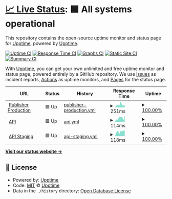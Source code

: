 # [📈 Live Status](https://upptime.github.io/upptime): <!--live status--> **🟩 All systems operational**

This repository contains the open-source uptime monitor and status page for [Upptime](https://upptime.js.org), powered by [Upptime](https://github.com/upptime/upptime).

[![Uptime CI](https://github.com/borderlessvr/upptime/workflows/Uptime%20CI/badge.svg)](https://github.com/borderlessvr/upptime/actions?query=workflow%3A%22Uptime+CI%22)
[![Response Time CI](https://github.com/borderlessvr/upptime/workflows/Response%20Time%20CI/badge.svg)](https://github.com/borderlessvr/upptime/actions?query=workflow%3A%22Response+Time+CI%22)
[![Graphs CI](https://github.com/borderlessvr/upptime/workflows/Graphs%20CI/badge.svg)](https://github.com/borderlessvr/upptime/actions?query=workflow%3A%22Graphs+CI%22)
[![Static Site CI](https://github.com/borderlessvr/upptime/workflows/Static%20Site%20CI/badge.svg)](https://github.com/borderlessvr/upptime/actions?query=workflow%3A%22Static+Site+CI%22)
[![Summary CI](https://github.com/borderlessvr/upptime/workflows/Summary%20CI/badge.svg)](https://github.com/borderlessvr/upptime/actions?query=workflow%3A%22Summary+CI%22)

With [Upptime](https://upptime.js.org), you can get your own unlimited and free uptime monitor and status page, powered entirely by a GitHub repository. We use [Issues](https://github.com/upptime/upptime/issues) as incident reports, [Actions](https://github.com/borderlessvr/upptime/actions) as uptime monitors, and [Pages](https://upptime.github.io/upptime) for the status page.

<!--start: status pages-->
<!-- This summary is generated by Upptime (https://github.com/upptime/upptime) -->
<!-- Do not edit this manually, your changes will be overwritten -->
<!-- prettier-ignore -->
| URL | Status | History | Response Time | Uptime |
| --- | ------ | ------- | ------------- | ------ |
| <img alt="" src="https://icons.duckduckgo.com/ip3/app.borderlessvr.com.ico" height="13"> [Publisher Production](https://app.borderlessvr.com) | 🟩 Up | [publisher-production.yml](https://github.com/borderlessvr/upptime/commits/HEAD/history/publisher-production.yml) | <details><summary><img alt="Response time graph" src="./graphs/publisher-production/response-time-week.png" height="20"> 251ms</summary><br><a href="https://borderlessvr.github.io/upptime/history/publisher-production"><img alt="Response time 329" src="https://img.shields.io/endpoint?url=https%3A%2F%2Fraw.githubusercontent.com%2Fborderlessvr%2Fupptime%2FHEAD%2Fapi%2Fpublisher-production%2Fresponse-time.json"></a><br><a href="https://borderlessvr.github.io/upptime/history/publisher-production"><img alt="24-hour response time 236" src="https://img.shields.io/endpoint?url=https%3A%2F%2Fraw.githubusercontent.com%2Fborderlessvr%2Fupptime%2FHEAD%2Fapi%2Fpublisher-production%2Fresponse-time-day.json"></a><br><a href="https://borderlessvr.github.io/upptime/history/publisher-production"><img alt="7-day response time 251" src="https://img.shields.io/endpoint?url=https%3A%2F%2Fraw.githubusercontent.com%2Fborderlessvr%2Fupptime%2FHEAD%2Fapi%2Fpublisher-production%2Fresponse-time-week.json"></a><br><a href="https://borderlessvr.github.io/upptime/history/publisher-production"><img alt="30-day response time 297" src="https://img.shields.io/endpoint?url=https%3A%2F%2Fraw.githubusercontent.com%2Fborderlessvr%2Fupptime%2FHEAD%2Fapi%2Fpublisher-production%2Fresponse-time-month.json"></a><br><a href="https://borderlessvr.github.io/upptime/history/publisher-production"><img alt="1-year response time 315" src="https://img.shields.io/endpoint?url=https%3A%2F%2Fraw.githubusercontent.com%2Fborderlessvr%2Fupptime%2FHEAD%2Fapi%2Fpublisher-production%2Fresponse-time-year.json"></a></details> | <details><summary><a href="https://borderlessvr.github.io/upptime/history/publisher-production">100.00%</a></summary><a href="https://borderlessvr.github.io/upptime/history/publisher-production"><img alt="All-time uptime 99.99%" src="https://img.shields.io/endpoint?url=https%3A%2F%2Fraw.githubusercontent.com%2Fborderlessvr%2Fupptime%2FHEAD%2Fapi%2Fpublisher-production%2Fuptime.json"></a><br><a href="https://borderlessvr.github.io/upptime/history/publisher-production"><img alt="24-hour uptime 100.00%" src="https://img.shields.io/endpoint?url=https%3A%2F%2Fraw.githubusercontent.com%2Fborderlessvr%2Fupptime%2FHEAD%2Fapi%2Fpublisher-production%2Fuptime-day.json"></a><br><a href="https://borderlessvr.github.io/upptime/history/publisher-production"><img alt="7-day uptime 100.00%" src="https://img.shields.io/endpoint?url=https%3A%2F%2Fraw.githubusercontent.com%2Fborderlessvr%2Fupptime%2FHEAD%2Fapi%2Fpublisher-production%2Fuptime-week.json"></a><br><a href="https://borderlessvr.github.io/upptime/history/publisher-production"><img alt="30-day uptime 100.00%" src="https://img.shields.io/endpoint?url=https%3A%2F%2Fraw.githubusercontent.com%2Fborderlessvr%2Fupptime%2FHEAD%2Fapi%2Fpublisher-production%2Fuptime-month.json"></a><br><a href="https://borderlessvr.github.io/upptime/history/publisher-production"><img alt="1-year uptime 99.99%" src="https://img.shields.io/endpoint?url=https%3A%2F%2Fraw.githubusercontent.com%2Fborderlessvr%2Fupptime%2FHEAD%2Fapi%2Fpublisher-production%2Fuptime-year.json"></a></details>
| <img alt="" src="https://icons.duckduckgo.com/ip3/api.bvrdev.com.ico" height="13"> [API](https://api.bvrdev.com/) | 🟩 Up | [api.yml](https://github.com/borderlessvr/upptime/commits/HEAD/history/api.yml) | <details><summary><img alt="Response time graph" src="./graphs/api/response-time-week.png" height="20"> 114ms</summary><br><a href="https://borderlessvr.github.io/upptime/history/api"><img alt="Response time 155" src="https://img.shields.io/endpoint?url=https%3A%2F%2Fraw.githubusercontent.com%2Fborderlessvr%2Fupptime%2FHEAD%2Fapi%2Fapi%2Fresponse-time.json"></a><br><a href="https://borderlessvr.github.io/upptime/history/api"><img alt="24-hour response time 116" src="https://img.shields.io/endpoint?url=https%3A%2F%2Fraw.githubusercontent.com%2Fborderlessvr%2Fupptime%2FHEAD%2Fapi%2Fapi%2Fresponse-time-day.json"></a><br><a href="https://borderlessvr.github.io/upptime/history/api"><img alt="7-day response time 114" src="https://img.shields.io/endpoint?url=https%3A%2F%2Fraw.githubusercontent.com%2Fborderlessvr%2Fupptime%2FHEAD%2Fapi%2Fapi%2Fresponse-time-week.json"></a><br><a href="https://borderlessvr.github.io/upptime/history/api"><img alt="30-day response time 145" src="https://img.shields.io/endpoint?url=https%3A%2F%2Fraw.githubusercontent.com%2Fborderlessvr%2Fupptime%2FHEAD%2Fapi%2Fapi%2Fresponse-time-month.json"></a><br><a href="https://borderlessvr.github.io/upptime/history/api"><img alt="1-year response time 154" src="https://img.shields.io/endpoint?url=https%3A%2F%2Fraw.githubusercontent.com%2Fborderlessvr%2Fupptime%2FHEAD%2Fapi%2Fapi%2Fresponse-time-year.json"></a></details> | <details><summary><a href="https://borderlessvr.github.io/upptime/history/api">100.00%</a></summary><a href="https://borderlessvr.github.io/upptime/history/api"><img alt="All-time uptime 99.99%" src="https://img.shields.io/endpoint?url=https%3A%2F%2Fraw.githubusercontent.com%2Fborderlessvr%2Fupptime%2FHEAD%2Fapi%2Fapi%2Fuptime.json"></a><br><a href="https://borderlessvr.github.io/upptime/history/api"><img alt="24-hour uptime 100.00%" src="https://img.shields.io/endpoint?url=https%3A%2F%2Fraw.githubusercontent.com%2Fborderlessvr%2Fupptime%2FHEAD%2Fapi%2Fapi%2Fuptime-day.json"></a><br><a href="https://borderlessvr.github.io/upptime/history/api"><img alt="7-day uptime 100.00%" src="https://img.shields.io/endpoint?url=https%3A%2F%2Fraw.githubusercontent.com%2Fborderlessvr%2Fupptime%2FHEAD%2Fapi%2Fapi%2Fuptime-week.json"></a><br><a href="https://borderlessvr.github.io/upptime/history/api"><img alt="30-day uptime 99.98%" src="https://img.shields.io/endpoint?url=https%3A%2F%2Fraw.githubusercontent.com%2Fborderlessvr%2Fupptime%2FHEAD%2Fapi%2Fapi%2Fuptime-month.json"></a><br><a href="https://borderlessvr.github.io/upptime/history/api"><img alt="1-year uptime 99.99%" src="https://img.shields.io/endpoint?url=https%3A%2F%2Fraw.githubusercontent.com%2Fborderlessvr%2Fupptime%2FHEAD%2Fapi%2Fapi%2Fuptime-year.json"></a></details>
| <img alt="" src="https://icons.duckduckgo.com/ip3/api-staging.bvrdev.com.ico" height="13"> [API Staging](https://api-staging.bvrdev.com/) | 🟩 Up | [api-staging.yml](https://github.com/borderlessvr/upptime/commits/HEAD/history/api-staging.yml) | <details><summary><img alt="Response time graph" src="./graphs/api-staging/response-time-week.png" height="20"> 118ms</summary><br><a href="https://borderlessvr.github.io/upptime/history/api-staging"><img alt="Response time 149" src="https://img.shields.io/endpoint?url=https%3A%2F%2Fraw.githubusercontent.com%2Fborderlessvr%2Fupptime%2FHEAD%2Fapi%2Fapi-staging%2Fresponse-time.json"></a><br><a href="https://borderlessvr.github.io/upptime/history/api-staging"><img alt="24-hour response time 115" src="https://img.shields.io/endpoint?url=https%3A%2F%2Fraw.githubusercontent.com%2Fborderlessvr%2Fupptime%2FHEAD%2Fapi%2Fapi-staging%2Fresponse-time-day.json"></a><br><a href="https://borderlessvr.github.io/upptime/history/api-staging"><img alt="7-day response time 118" src="https://img.shields.io/endpoint?url=https%3A%2F%2Fraw.githubusercontent.com%2Fborderlessvr%2Fupptime%2FHEAD%2Fapi%2Fapi-staging%2Fresponse-time-week.json"></a><br><a href="https://borderlessvr.github.io/upptime/history/api-staging"><img alt="30-day response time 145" src="https://img.shields.io/endpoint?url=https%3A%2F%2Fraw.githubusercontent.com%2Fborderlessvr%2Fupptime%2FHEAD%2Fapi%2Fapi-staging%2Fresponse-time-month.json"></a><br><a href="https://borderlessvr.github.io/upptime/history/api-staging"><img alt="1-year response time 148" src="https://img.shields.io/endpoint?url=https%3A%2F%2Fraw.githubusercontent.com%2Fborderlessvr%2Fupptime%2FHEAD%2Fapi%2Fapi-staging%2Fresponse-time-year.json"></a></details> | <details><summary><a href="https://borderlessvr.github.io/upptime/history/api-staging">100.00%</a></summary><a href="https://borderlessvr.github.io/upptime/history/api-staging"><img alt="All-time uptime 99.99%" src="https://img.shields.io/endpoint?url=https%3A%2F%2Fraw.githubusercontent.com%2Fborderlessvr%2Fupptime%2FHEAD%2Fapi%2Fapi-staging%2Fuptime.json"></a><br><a href="https://borderlessvr.github.io/upptime/history/api-staging"><img alt="24-hour uptime 100.00%" src="https://img.shields.io/endpoint?url=https%3A%2F%2Fraw.githubusercontent.com%2Fborderlessvr%2Fupptime%2FHEAD%2Fapi%2Fapi-staging%2Fuptime-day.json"></a><br><a href="https://borderlessvr.github.io/upptime/history/api-staging"><img alt="7-day uptime 100.00%" src="https://img.shields.io/endpoint?url=https%3A%2F%2Fraw.githubusercontent.com%2Fborderlessvr%2Fupptime%2FHEAD%2Fapi%2Fapi-staging%2Fuptime-week.json"></a><br><a href="https://borderlessvr.github.io/upptime/history/api-staging"><img alt="30-day uptime 99.95%" src="https://img.shields.io/endpoint?url=https%3A%2F%2Fraw.githubusercontent.com%2Fborderlessvr%2Fupptime%2FHEAD%2Fapi%2Fapi-staging%2Fuptime-month.json"></a><br><a href="https://borderlessvr.github.io/upptime/history/api-staging"><img alt="1-year uptime 99.99%" src="https://img.shields.io/endpoint?url=https%3A%2F%2Fraw.githubusercontent.com%2Fborderlessvr%2Fupptime%2FHEAD%2Fapi%2Fapi-staging%2Fuptime-year.json"></a></details>

<!--end: status pages-->

[**Visit our status website →**](https://upptime.github.io/upptime)

## 📄 License

- Powered by: [Upptime](https://github.com/upptime/upptime)
- Code: [MIT](./LICENSE) © [Upptime](https://upptime.js.org)
- Data in the `./history` directory: [Open Database License](https://opendatacommons.org/licenses/odbl/1-0/)
